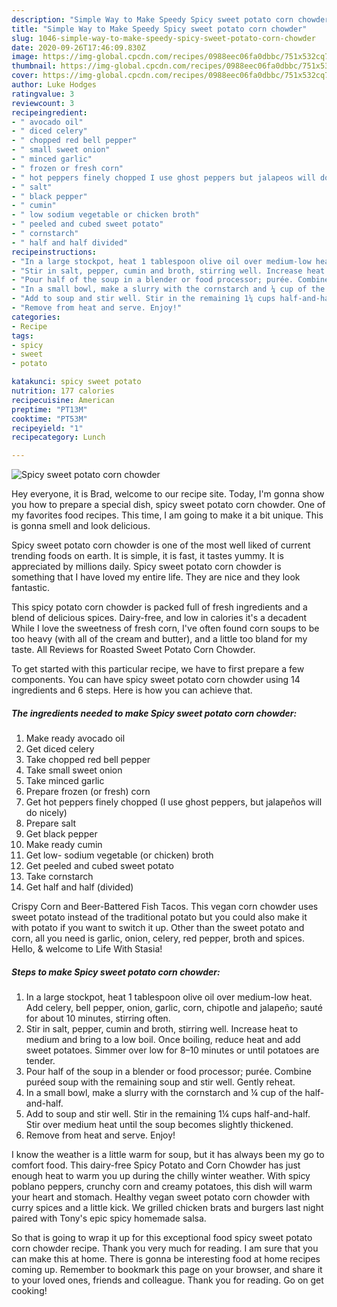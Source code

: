 ```yaml
---
description: "Simple Way to Make Speedy Spicy sweet potato corn chowder"
title: "Simple Way to Make Speedy Spicy sweet potato corn chowder"
slug: 1046-simple-way-to-make-speedy-spicy-sweet-potato-corn-chowder
date: 2020-09-26T17:46:09.830Z
image: https://img-global.cpcdn.com/recipes/0988eec06fa0dbbc/751x532cq70/spicy-sweet-potato-corn-chowder-recipe-main-photo.jpg
thumbnail: https://img-global.cpcdn.com/recipes/0988eec06fa0dbbc/751x532cq70/spicy-sweet-potato-corn-chowder-recipe-main-photo.jpg
cover: https://img-global.cpcdn.com/recipes/0988eec06fa0dbbc/751x532cq70/spicy-sweet-potato-corn-chowder-recipe-main-photo.jpg
author: Luke Hodges
ratingvalue: 3
reviewcount: 3
recipeingredient:
- " avocado oil"
- " diced celery"
- " chopped red bell pepper"
- " small sweet onion"
- " minced garlic"
- " frozen or fresh corn"
- " hot peppers finely chopped I use ghost peppers but jalapeos will do nicely"
- " salt"
- " black pepper"
- " cumin"
- " low sodium vegetable or chicken broth"
- " peeled and cubed sweet potato"
- " cornstarch"
- " half and half divided"
recipeinstructions:
- "In a large stockpot, heat 1 tablespoon olive oil over medium-low heat. Add celery, bell pepper, onion, garlic, corn, chipotle and jalapeño; sauté for about 10 minutes, stirring often."
- "Stir in salt, pepper, cumin and broth, stirring well. Increase heat to medium and bring to a low boil. Once boiling, reduce heat and add sweet potatoes. Simmer over low for 8–10 minutes or until potatoes are tender."
- "Pour half of the soup in a blender or food processor; purée. Combine puréed soup with the remaining soup and stir well. Gently reheat."
- "In a small bowl, make a slurry with the cornstarch and ¼ cup of the half-and-half."
- "Add to soup and stir well. Stir in the remaining 1¼ cups half-and-half. Stir over medium heat until the soup becomes slightly thickened."
- "Remove from heat and serve. Enjoy!"
categories:
- Recipe
tags:
- spicy
- sweet
- potato

katakunci: spicy sweet potato 
nutrition: 177 calories
recipecuisine: American
preptime: "PT13M"
cooktime: "PT53M"
recipeyield: "1"
recipecategory: Lunch

---
```



![Spicy sweet potato corn chowder](https://img-global.cpcdn.com/recipes/0988eec06fa0dbbc/751x532cq70/spicy-sweet-potato-corn-chowder-recipe-main-photo.jpg)

Hey everyone, it is Brad, welcome to our recipe site. Today, I'm gonna show you how to prepare a special dish, spicy sweet potato corn chowder. One of my favorites food recipes. This time, I am going to make it a bit unique. This is gonna smell and look delicious.

Spicy sweet potato corn chowder is one of the most well liked of current trending foods on earth. It is simple, it is fast, it tastes yummy. It is appreciated by millions daily. Spicy sweet potato corn chowder is something that I have loved my entire life. They are nice and they look fantastic.

This spicy potato corn chowder is packed full of fresh ingredients and a blend of delicious spices. Dairy-free, and low in calories it&#39;s a decadent While I love the sweetness of fresh corn, I&#39;ve often found corn soups to be too heavy (with all of the cream and butter), and a little too bland for my taste. All Reviews for Roasted Sweet Potato Corn Chowder.


To get started with this particular recipe, we have to first prepare a few components. You can have spicy sweet potato corn chowder using 14 ingredients and 6 steps. Here is how you can achieve that.

<!--inarticleads1-->

##### The ingredients needed to make Spicy sweet potato corn chowder:

1. Make ready  avocado oil
1. Get  diced celery
1. Take  chopped red bell pepper
1. Take  small sweet onion
1. Take  minced garlic
1. Prepare  frozen (or fresh) corn
1. Get  hot peppers finely chopped (I use ghost peppers, but jalapeños will do nicely)
1. Prepare  salt
1. Get  black pepper
1. Make ready  cumin
1. Get  low- sodium vegetable (or chicken) broth
1. Get  peeled and cubed sweet potato
1. Take  cornstarch
1. Get  half and half (divided)


Crispy Corn and Beer-Battered Fish Tacos. This vegan corn chowder uses sweet potato instead of the traditional potato but you could also make it with potato if you want to switch it up. Other than the sweet potato and corn, all you need is garlic, onion, celery, red pepper, broth and spices. Hello, &amp; welcome to Life With Stasia! 

<!--inarticleads2-->

##### Steps to make Spicy sweet potato corn chowder:

1. In a large stockpot, heat 1 tablespoon olive oil over medium-low heat. Add celery, bell pepper, onion, garlic, corn, chipotle and jalapeño; sauté for about 10 minutes, stirring often.
1. Stir in salt, pepper, cumin and broth, stirring well. Increase heat to medium and bring to a low boil. Once boiling, reduce heat and add sweet potatoes. Simmer over low for 8–10 minutes or until potatoes are tender.
1. Pour half of the soup in a blender or food processor; purée. Combine puréed soup with the remaining soup and stir well. Gently reheat.
1. In a small bowl, make a slurry with the cornstarch and ¼ cup of the half-and-half.
1. Add to soup and stir well. Stir in the remaining 1¼ cups half-and-half. Stir over medium heat until the soup becomes slightly thickened.
1. Remove from heat and serve. Enjoy!


I know the weather is a little warm for soup, but it has always been my go to comfort food. This dairy-free Spicy Potato and Corn Chowder has just enough heat to warm you up during the chilly winter weather. With spicy poblano peppers, crunchy corn and creamy potatoes, this dish will warm your heart and stomach. Healthy vegan sweet potato corn chowder with curry spices and a little kick. We grilled chicken brats and burgers last night paired with Tony&#39;s epic spicy homemade salsa. 

So that is going to wrap it up for this exceptional food spicy sweet potato corn chowder recipe. Thank you very much for reading. I am sure that you can make this at home. There is gonna be interesting food at home recipes coming up. Remember to bookmark this page on your browser, and share it to your loved ones, friends and colleague. Thank you for reading. Go on get cooking!

